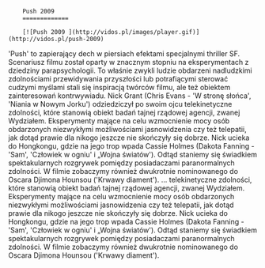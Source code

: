 
        Push 2009 
        =============
        
        [![Push 2009 ](http://vidos.pl/images/player.gif)](http://vidos.pl/push-2009)
        
        
 'Push' to zapierający dech w piersiach efektami specjalnymi thriller SF. Scenariusz filmu został oparty w znacznym stopniu na eksperymentach z dziedziny parapsychologii. To właśnie zwykli ludzie obdarzeni nadludzkimi zdolnościami przewidywania przyszłości lub potrafiącymi sterować cudzymi myślami stali się inspiracją twórców filmu, ale też obiektem zainteresowań kontrwywiadu. Nick Grant (Chris Evans - 'W stronę słońca', 'Niania w Nowym Jorku') odziedziczył po swoim ojcu telekinetyczne zdolności, które stanowią obiekt badań tajnej rządowej agencji, zwanej Wydziałem. Eksperymenty mające na celu wzmocnienie mocy osób obdarzonych niezwykłymi możliwościami jasnowidzenia czy też telepatii, jak dotąd prawie dla nikogo jeszcze nie skończyły się dobrze. Nick ucieka do Hongkongu, gdzie na jego trop wpada Cassie Holmes (Dakota Fanning - 'Sam', 'Człowiek w ogniu' i „Wojna światów'). Odtąd staniemy się świadkiem spektakularnych rozgrywek pomiędzy posiadaczami paranormalnych zdolności. W filmie zobaczymy również dwukrotnie nominowanego do Oscara Djimona Hounsou ('Krwawy diament').  ... telekinetyczne zdolności, które stanowią obiekt badań tajnej rządowej agencji, zwanej Wydziałem. Eksperymenty mające na celu wzmocnienie mocy osób obdarzonych niezwykłymi możliwościami jasnowidzenia czy też telepatii, jak dotąd prawie dla nikogo jeszcze nie skończyły się dobrze. Nick ucieka do Hongkongu, gdzie na jego trop wpada Cassie Holmes (Dakota Fanning - 'Sam', 'Człowiek w ogniu' i „Wojna światów'). Odtąd staniemy się świadkiem spektakularnych rozgrywek pomiędzy posiadaczami paranormalnych zdolności. W filmie zobaczymy również dwukrotnie nominowanego do Oscara Djimona Hounsou ('Krwawy diament').
    